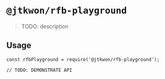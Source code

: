 # `@jtkwon/rfb-playground`

> TODO: description

## Usage

```
const rfbPlayground = require('@jtkwon/rfb-playground');

// TODO: DEMONSTRATE API
```

